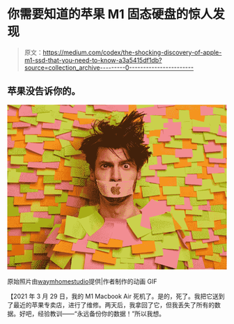 # 你需要知道的苹果 M1 固态硬盘的惊人发现

> 原文：<https://medium.com/codex/the-shocking-discovery-of-apple-m1-ssd-that-you-need-to-know-a3a5415df1db?source=collection_archive---------0----------------------->

## 苹果没告诉你的。

![](img/1e58601921a05cf535eb0c94800d8eee.png)

原始照片由[waymhomestudio](https://www.freepik.com/free-photo/close-up-young-student-surrounded-by-sticky-notes_12948997.htm#page=1&query=secret&position=35)提供|作者制作的动画 GIF

【2021 年 3 月 29 日，我的 M1 Macbook Air 死机了。是的，死了。我把它送到了最近的苹果专卖店，进行了维修。两天后，我拿回了它，但我丢失了所有的数据。好吧，经验教训——“永远备份你的数据！”所以我想。